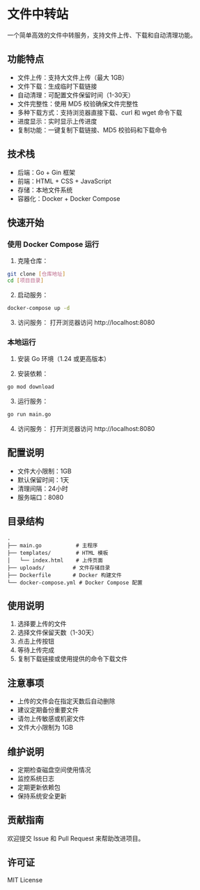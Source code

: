 # 文件中转站

一个简单高效的文件中转服务，支持文件上传、下载和自动清理功能。

## 功能特点

- 文件上传：支持大文件上传（最大 1GB）
- 文件下载：生成临时下载链接
- 自动清理：可配置文件保留时间（1-30天）
- 文件完整性：使用 MD5 校验确保文件完整性
- 多种下载方式：支持浏览器直接下载、curl 和 wget 命令下载
- 进度显示：实时显示上传进度
- 复制功能：一键复制下载链接、MD5 校验码和下载命令

## 技术栈

- 后端：Go + Gin 框架
- 前端：HTML + CSS + JavaScript
- 存储：本地文件系统
- 容器化：Docker + Docker Compose

## 快速开始

### 使用 Docker Compose 运行

1. 克隆仓库：
```bash
git clone [仓库地址]
cd [项目目录]
```

2. 启动服务：
```bash
docker-compose up -d
```

3. 访问服务：
打开浏览器访问 http://localhost:8080

### 本地运行

1. 安装 Go 环境（1.24 或更高版本）

2. 安装依赖：
```bash
go mod download
```

3. 运行服务：
```bash
go run main.go
```

4. 访问服务：
打开浏览器访问 http://localhost:8080

## 配置说明

- 文件大小限制：1GB
- 默认保留时间：1天
- 清理间隔：24小时
- 服务端口：8080

## 目录结构

```
.
├── main.go           # 主程序
├── templates/        # HTML 模板
│   └── index.html    # 上传页面
├── uploads/         # 文件存储目录
├── Dockerfile       # Docker 构建文件
└── docker-compose.yml # Docker Compose 配置
```

## 使用说明

1. 选择要上传的文件
2. 选择文件保留天数（1-30天）
3. 点击上传按钮
4. 等待上传完成
5. 复制下载链接或使用提供的命令下载文件

## 注意事项

- 上传的文件会在指定天数后自动删除
- 建议定期备份重要文件
- 请勿上传敏感或机密文件
- 文件大小限制为 1GB

## 维护说明

- 定期检查磁盘空间使用情况
- 监控系统日志
- 定期更新依赖包
- 保持系统安全更新

## 贡献指南

欢迎提交 Issue 和 Pull Request 来帮助改进项目。

## 许可证

MIT License